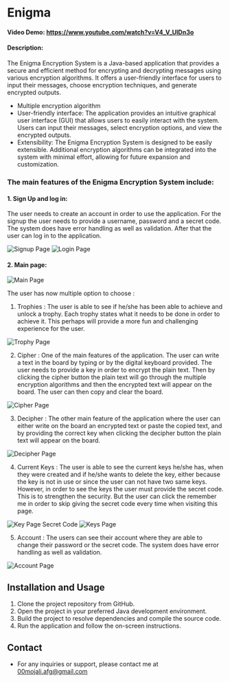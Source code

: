 # Enigma
#### Video Demo:  <https://www.youtube.com/watch?v=V4_V_UlDn3o>
#### Description:

The Enigma Encryption System is a Java-based application that provides a secure and efficient method for encrypting and 
decrypting messages using various encryption algorithms. It offers a user-friendly interface for users to input their 
messages, choose encryption techniques, and generate encrypted outputs.

* Multiple encryption algorithm 
* User-friendly interface: The application provides an intuitive graphical user interface (GUI) that allows users to 
easily interact with the system. Users can input their messages, select encryption options, and view the encrypted outputs.
* Extensibility: The Enigma Encryption System is designed to be easily extensible. Additional encryption algorithms can
be integrated into the system with minimal effort, allowing for future expansion and customization.

### The main features of the Enigma Encryption System include:
#### 1. Sign Up and log in: 

The user needs to create an account in order to use the application. For the signup the user needs to provide a 
username, password and a secret code. The system does have error handling as well as validation. After that the user can
log in to the application.

![Signup Page](src/main/resources/com/example/pictures/signUpPic.png)
![Login Page](src/main/resources/com/example/pictures/logInPic.png)


#### 2. Main page:

![Main Page](src/main/resources/com/example/pictures/mainPic.png)


The user has now multiple option to choose :

1. Trophies : 
The user is able to see if he/she has been able to achieve and unlock a trophy. Each trophy states what it needs to be
done in order to achieve it. This perhaps will provide a more fun and challenging experience for the user.

![Trophy Page](src/main/resources/com/example/pictures/trophyPic.png)


2. Cipher :
One of the main features of the application. The user can write a text in the board by typing or by the digital keyboard 
provided. The user needs to provide a key in order to encrypt the plain text. Then by clicking the cipher button the 
plain text will go through the multiple encryption algorithms and then the encrypted text will appear on the board. The
user can then copy and clear the board.


![Cipher Page](src/main/resources/com/example/pictures/cipherPic.png)


3. Decipher : 
The other main feature of the application where the user can either write on the board an encrypted text or paste the
copied text, and by providing the correct key when clicking the decipher button the plain text will appear on the board.


![Decipher Page](src/main/resources/com/example/pictures/decipherPic.png)


4. Current Keys : The user is able to see the current keys he/she has, when they were created and if he/she wants to 
delete the key, either because the key is not in use or since the user can not have two same keys. However, in order to
see the keys the user must provide the secret code. This is to strengthen the security. But the user can click the 
remember me in order to skip giving the secret code every time when visiting this page.


![Key Page Secret Code](src/main/resources/com/example/pictures/keyPic1.png)
![Keys Page](src/main/resources/com/example/pictures/keyPic2.png)


5. Account : The users can see their account where they are able to change their password or the secret code. The 
system does have error handling as well as validation.

![Account Page](src/main/resources/com/example/pictures/accountPic.png)


## Installation and Usage

1. Clone the project repository from GitHub.
2. Open the project in your preferred Java development environment.
3. Build the project to resolve dependencies and compile the source code.
4. Run the application and follow the on-screen instructions.


## Contact

* For any inquiries or support, please contact me at 00mojali.afg@gmail.com

   